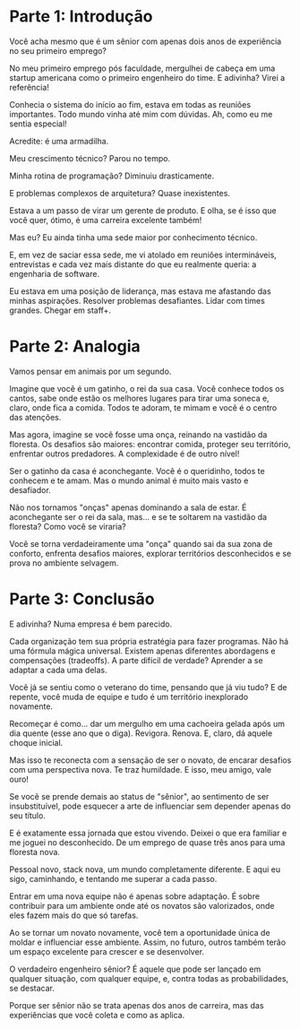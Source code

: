 # Parte 1: Introdução

Você acha mesmo que é um sênior com apenas dois anos de experiência no seu primeiro emprego?

No meu primeiro emprego pós faculdade, mergulhei de cabeça em uma startup americana como o primeiro engenheiro do time. E adivinha? Virei a referência! 

Conhecia o sistema do início ao fim, estava em todas as reuniões importantes. Todo mundo vinha até mim com dúvidas. Ah, como eu me sentia especial!

Acredite: é uma armadilha.

Meu crescimento técnico? Parou no tempo. 

Minha rotina de programação? Diminuiu drasticamente. 

E problemas complexos de arquitetura? Quase inexistentes. 

Estava a um passo de virar um gerente de produto. E olha, se é isso que você quer, ótimo, é uma carreira excelente também!

Mas eu? Eu ainda tinha uma sede maior por conhecimento técnico. 

E, em vez de saciar essa sede, me vi atolado em reuniões intermináveis, entrevistas e cada vez mais distante do que eu realmente queria: a engenharia de software.

Eu estava em uma posição de liderança, mas estava me afastando das minhas aspirações. Resolver problemas desafiantes. Lidar com times grandes. Chegar em staff+.

# Parte 2: Analogia

Vamos pensar em animais por um segundo.

Imagine que você é um gatinho, o rei da sua casa. Você conhece todos os cantos, sabe onde estão os melhores lugares para tirar uma soneca e, claro, onde fica a comida. Todos te adoram, te mimam e você é o centro das atenções.

Mas agora, imagine se você fosse uma onça, reinando na vastidão da floresta. Os desafios são maiores: encontrar comida, proteger seu território, enfrentar outros predadores. A complexidade é de outro nível!

Ser o gatinho da casa é aconchegante. Você é o queridinho, todos te conhecem e te amam. Mas o mundo animal é muito mais vasto e desafiador.

Não nos tornamos "onças" apenas dominando a sala de estar. É aconchegante ser o rei da sala, mas... e se te soltarem na vastidão da floresta? Como você se viraria?

Você se torna verdadeiramente uma "onça" quando sai da sua zona de conforto, enfrenta desafios maiores, explorar territórios desconhecidos e se prova no ambiente selvagem.

# Parte 3: Conclusão

E adivinha? Numa empresa é bem parecido.

Cada organização tem sua própria estratégia para fazer programas. Não há uma fórmula mágica universal. Existem apenas diferentes abordagens e compensações (tradeoffs). A parte difícil de verdade? Aprender a se adaptar a cada uma delas.

Você já se sentiu como o veterano do time, pensando que já viu tudo? E de repente, você muda de equipe e tudo é um território inexplorado novamente.

Recomeçar é como... dar um mergulho em uma cachoeira gelada após um dia quente (esse ano que o diga). Revigora. Renova. E, claro, dá aquele choque inicial.

Mas isso te reconecta com a sensação de ser o novato, de encarar desafios com uma perspectiva nova. Te traz humildade. E isso, meu amigo, vale ouro!

Se você se prende demais ao status de "sênior", ao sentimento de ser insubstituível, pode esquecer a arte de influenciar sem depender apenas do seu título.

E é exatamente essa jornada que estou vivendo. Deixei o que era familiar e me joguei no desconhecido. De um emprego de quase três anos para uma floresta nova.

Pessoal novo, stack nova, um mundo completamente diferente. E aqui eu sigo, caminhando, e tentando me superar a cada passo.

Entrar em uma nova equipe não é apenas sobre adaptação. É sobre contribuir para um ambiente onde até os novatos são valorizados, onde eles fazem mais do que só tarefas.

Ao se tornar um novato novamente, você tem a oportunidade única de moldar e influenciar esse ambiente. Assim, no futuro, outros também terão um espaço excelente para crescer e se desenvolver.

O verdadeiro engenheiro sênior? É aquele que pode ser lançado em qualquer situação, com qualquer equipe, e, contra todas as probabilidades, se destacar.

Porque ser sênior não se trata apenas dos anos de carreira, mas das experiências que você coleta e como as aplica.
